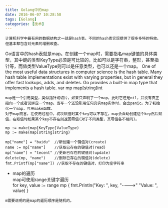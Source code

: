 ```yaml
---
title: Golang中的map
date: 2016-06-07 10:28:58
tags: [Golang]
categories: [技术]
---
```

```
计算机科学中最有用的数据结构之一就是hash表。不同的hash表实现提供了很多多特的特效。但基本都包含对元素的增删改查。
```
Go语言中的hash表就是map。在创建一个map时，需要指名map键值的具体类型，其中键的类型KeyType必须是可比较的，比如可以是字符串，整形，甚至指针等，而值类型ValueType则可以是任意类型，也可以还是一个map。
One of the most useful data structures in computer science is the hash table. Many hash table implementations exist with varying properties, but in general they offer fast lookups, adds, and deletes. Go provides a built-in map type that implements a hash table.
var mp map[string]int
```
map是一个引用类型，类似指针或切片，如果只声明了一个map，此时它还是nil，并没有真正指向一个或者说绑定一个map。当写一个还没引用任何真实map实体时，会出panic。为了初始化一个map，可用make函数。
对于map而言，在使用过程中，初次赋值时某个key可以不存在，map会自动创建这个key然后赋值，在取值时如果某个key不存在则返回零值(对于不同类型，其零值各不相同)。
```
```
mp := make(map[KeyType]ValueType)  
mp := make(map[string]string)  
```
```
mp["name"] = "baidu"  //新创建一个键值对(create)
name := mp["name"]    //获取已存在的键值对(read)
mp["name"] = "tecent" //更新已存在的键值对(update)
delete(mp, "name")    //删除已存在的键值对(delete)
fmt.Printf(mp["name"]) //获取不存在的键值对，打印为空字符串  
```
* map的遍历  
map可使用range关键字遍历  
for key, value := range mp {
    fmt.Println("Key: ", key, "---->"  "Value: ", value)
}
```
m需要说明的是map的遍历顺序是随机的。
